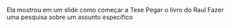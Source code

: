 Ela mostrou em um slide como começar a Tese
Pegar o livro do Raul
Fazer uma pesquisa sobre um assunto específico
